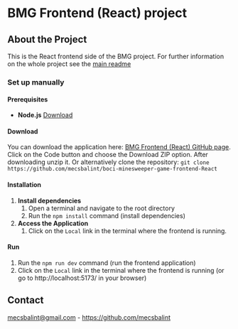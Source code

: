 # BMG Frontend (React) project

## About the Project

This is the React frontend side of the BMG project. For further information on the whole project see the [main readme](https://github.com/mecsbalint/boci-minesweeper-game/blob/main/README.md)

### Set up manually
#### Prerequisites

* **Node.js** [Download](https://nodejs.org/en/download)


#### Download

You can download the application here: [BMG Frontend (React) GitHub page](https://github.com/mecsbalint/boci-minesweeper-game-frontend-React). Click on the Code button and choose the Download ZIP option. After downloading unzip it.
Or alternatively clone the repository: ```git clone https://github.com/mecsbalint/boci-minesweeper-game-frontend-React```


#### Installation

1. **Install dependencies**
    1. Open a terminal and navigate to the root directory
    2. Run the `npm install` command (install dependencies)
2. **Access the Application**
    1. Click on the `Local` link in the terminal where the frontend is running.

#### Run

1. Run the `npm run dev` command (run the frontend application)
2. Click on the `Local` link in the terminal where the frontend is running (or go to http://localhost:5173/ in your browser)

## Contact

mecsbalint@gmail.com - https://github.com/mecsbalint
